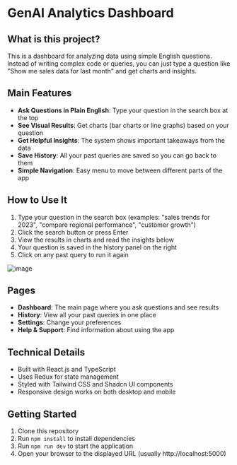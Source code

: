 # GenAI Analytics Dashboard

## What is this project?

This is a dashboard for analyzing data using simple English questions. Instead of writing complex code or queries, you can just type a question like "Show me sales data for last month" and get charts and insights.

## Main Features

- **Ask Questions in Plain English**: Type your question in the search box at the top
- **See Visual Results**: Get charts (bar charts or line graphs) based on your question
- **Get Helpful Insights**: The system shows important takeaways from the data
- **Save History**: All your past queries are saved so you can go back to them
- **Simple Navigation**: Easy menu to move between different parts of the app

## How to Use It

1. Type your question in the search box (examples: "sales trends for 2023", "compare regional performance", "customer growth")
2. Click the search button or press Enter
3. View the results in charts and read the insights below
4. Your question is saved in the history panel on the right
5. Click on any past query to run it again

![image](https://github.com/user-attachments/assets/103ea733-d003-414b-a51d-676a848f775e)

## Pages

- **Dashboard**: The main page where you ask questions and see results
- **History**: View all your past queries in one place
- **Settings**: Change your preferences
- **Help & Support**: Find information about using the app

## Technical Details

- Built with React.js and TypeScript
- Uses Redux for state management
- Styled with Tailwind CSS and Shadcn UI components
- Responsive design works on both desktop and mobile

## Getting Started

1. Clone this repository
2. Run `npm install` to install dependencies
3. Run `npm run dev` to start the application
4. Open your browser to the displayed URL (usually http://localhost:5000)
